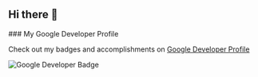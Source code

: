 ## Hi there 👋

<!--
**mohdsarfraz08/Mohdsarfraz08** is a ✨ _special_ ✨ repository because its `README.md` (this file) appears on your GitHub profile.

Here are some ideas to get you started:

- 🔭 I’m currently working on ...
- 🌱 I’m currently learning ...
- 👯 I’m looking to collaborate on ...
- 🤔 I’m looking for help with ...
- 💬 Ask me about ...
- 📫 How to reach me: ...
- 😄 Pronouns: ...
- ⚡ Fun fact: ...
-->### My Google Developer Profile

Check out my badges and accomplishments on [Google Developer Profile](https://developers.google.com/profile/u/MohdSarfraz)

![Google Developer Badge](https://img.shields.io/badge/Google%20Developer-Profile-blue?logo=google)
